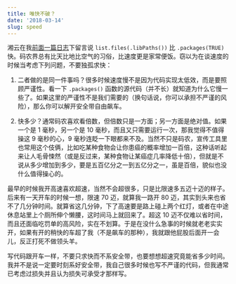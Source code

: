 ```yaml
---
title: 唯快不破？
date: '2018-03-14'
slug: speed
---
```


湘云在我[前面一篇日志](/cn/2018/01/remove-all-gems/)下留言说 `list.files(.libPaths())` 比 `.packages(TRUE)` 快。码农界总有比天比地比空气的习俗，比速度更是家常便饭。窃以为在谈速度的时候当考虑下列问题，不要独孤求快：

1. 二者做的是同一件事吗？很多时候速度慢不是因为代码实现太低效，而是要照顾严谨性。看一下 `.packages()` 函数的源代码（并不长）就知道为什么它慢一些了。如果这里的严谨性不是我们需要的（换句话说，你可以承担不严谨的风险），那么你可以解开安全带自由飙车。

1. 快多少？通常码农喜欢看倍数，但倍数只是一方面；另一方面是绝对值。如果一个是 1 毫秒，另一个是 10 毫秒，而且又只需要运行一次，那我觉得不值得操这 9 毫秒的心，9 毫秒连眨一下眼都来不及。当然不只是码农，宣传工具里也常用这个伎俩，比如吃某种食物会让你患癌的概率增加一百倍，这种话听起来让人毛骨悚然（或是反过来，某种食物让某癌症几率降低十倍），但就是不说从多少增加到多少，要是五百亿分之一到五亿分之一，虽是百倍，貌似也没什么值得操心的。

最早的时候我开高速喜欢超速，当然不会超很多，只是比限速多五迈十迈的样子。后来有一天开车的时候一想，限速 70 迈，就算我一路开 80 迈，其实到头来也省不了几分钟时间。就算省这几分钟，下了高速要是路上碰上两个红灯，或者在中途休息站里上个厕所伸个懒腰，这时间马上就回来了。超这 10 迈不仅难以省时间，而且还面临吃罚单的高风险，实在不划算。于是在没什么急事的时候就老老实实开，如果有开的稍快的车超了我（不是飙车的那种），我就跟他屁股后面开一会儿，反正打死不做领头羊。

写代码跟开车一样，不要只求快而不系安全带，也要想想超速究竟能省多少时间。我并不是说一定要时刻系好安全带，我自己很多时候也写不严谨的代码，但我通常已考虑过损失并且认为损失可承受才那样写。
